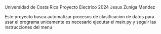 Universidad de Costa Rica
Proyecto Electrico 2024
Jesus Zuniga Mendez

Este proyecto busca automatizar procesos de clasificacion de datos 
para usar el programa unicamente es necesario ejecutar el main.py y seguir las instrucciones del menu
